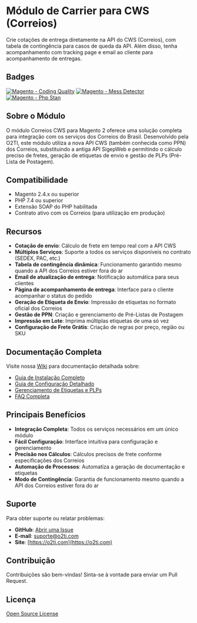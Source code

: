 # Módulo de Carrier para CWS (Correios)

Crie cotações de entrega diretamente na API do CWS (Correios), com tabela de contingência para casos de queda da API. Além disso, tenha acompanhamento com tracking page e email ao cliente para acompanhamento de entregas.

## Badges
[![Magento - Coding Quality](https://github.com/elisei/sigep-web-carrier/actions/workflows/magento-coding-quality.yml/badge.svg)](https://github.com/elisei/sigep-web-carrier/actions/workflows/magento-coding-quality.yml)
[![Magento - Mess Detector](https://github.com/elisei/sigep-web-carrier/actions/workflows/mess-detector.yml/badge.svg)](https://github.com/elisei/sigep-web-carrier/actions/workflows/mess-detector.yml)
[![Magento - Php Stan](https://github.com/elisei/sigep-web-carrier/actions/workflows/phpstan.yml/badge.svg)](https://github.com/elisei/sigep-web-carrier/actions/workflows/phpstan.yml)

## Sobre o Módulo

O módulo Correios CWS para Magento 2 oferece uma solução completa para integração com os serviços dos Correios do Brasil. Desenvolvido pela O2TI, este módulo utiliza a nova API CWS (também conhecida como PPN) dos Correios, substituindo a antiga API SigepWeb e permitindo o cálculo preciso de fretes, geração de etiquetas de envio e gestão de PLPs (Pré-Lista de Postagem).

## Compatibilidade

- Magento 2.4.x ou superior
- PHP 7.4 ou superior
- Extensão SOAP do PHP habilitada
- Contrato ativo com os Correios (para utilização em produção)

## Recursos

- **Cotação de envio**: Cálculo de frete em tempo real com a API CWS
- **Múltiplos Serviços**: Suporte a todos os serviços disponíveis no contrato (SEDEX, PAC, etc.)
- **Tabela de contingência dinâmica**: Funcionamento garantido mesmo quando a API dos Correios estiver fora do ar
- **Email de atualização de entrega**: Notificação automática para seus clientes
- **Página de acompanhamento de entrega**: Interface para o cliente acompanhar o status do pedido
- **Geração de Etiqueta de Envio**: Impressão de etiquetas no formato oficial dos Correios
- **Gestão de PPN**: Criação e gerenciamento de Pré-Listas de Postagem
- **Impressão em Lote**: Imprima múltiplas etiquetas de uma só vez
- **Configuração de Frete Grátis**: Criação de regras por preço, região ou SKU

## Documentação Completa

Visite nossa [Wiki](../../wiki) para documentação detalhada sobre:

- [Guia de Instalação Completo](../../wiki/Instalação)
- [Guia de Configuração Detalhado](../../wiki/Configuração)
- [Gerenciamento de Etiquetas e PLPs](../../wiki/Gerenciamento-de-Etiquetas)
- [FAQ Completa](../../wiki/FAQ)

## Principais Benefícios

- **Integração Completa**: Todos os serviços necessários em um único módulo
- **Fácil Configuração**: Interface intuitiva para configuração e gerenciamento
- **Precisão nos Cálculos**: Cálculos precisos de frete conforme especificações dos Correios
- **Automação de Processos**: Automatiza a geração de documentação e etiquetas
- **Modo de Contingência**: Garantia de funcionamento mesmo quando a API dos Correios estiver fora do ar

## Suporte

Para obter suporte ou relatar problemas:

- **GitHub**: [Abrir uma Issue](../../issues)
- **E-mail**: suporte@o2ti.com
- **Site**: [https://o2ti.com](https://o2ti.com)

## Contribuição

Contribuições são bem-vindas! Sinta-se à vontade para enviar um Pull Request.

## Licença

[Open Source License](../../LICENSE)